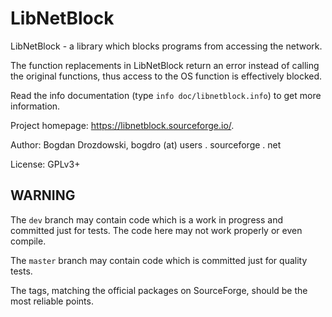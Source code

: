 # LibNetBlock #

LibNetBlock - a library which blocks programs from accessing the network.

The function replacements in LibNetBlock return an error instead of calling
the original functions, thus access to the OS function is effectively blocked.

Read the info documentation (type `info doc/libnetblock.info`) to get more
information.

Project homepage: <https://libnetblock.sourceforge.io/>.

Author: Bogdan Drozdowski, bogdro (at) users . sourceforge . net

License: GPLv3+

## WARNING ##

The `dev` branch may contain code which is a work in progress and committed
just for tests. The code here may not work properly or even compile.

The `master` branch may contain code which is committed just for quality tests.

The tags, matching the official packages on SourceForge,
should be the most reliable points.

